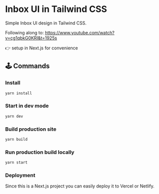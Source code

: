 # Inbox UI in Tailwind CSS

Simple Inbox UI design in Tailwind CSS. 

Following along to: https://www.youtube.com/watch?v=cg1qbkG0KRI&t=1925s

👉 setup in Next.js for convenience 

## 🕹 Commands

### Install
```sh
yarn install
```

### Start in dev mode
```sh
yarn dev
```

### Build production site
```sh
yarn build
```

### Run production build locally
```sh
yarn start
```

### Deployment

Since this is a Next.js project you can easily deploy it to Vercel or Netlify.